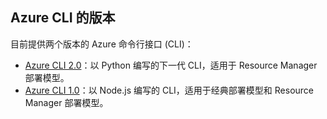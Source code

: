 ## Azure CLI 的版本

目前提供两个版本的 Azure 命令行接口 (CLI)：

* [Azure CLI 2.0](../articles/storage/storage-azure-cli.md)：以 Python 编写的下一代 CLI，适用于 Resource Manager 部署模型。
* [Azure CLI 1.0](../articles/storage/storage-azure-cli-nodejs.md)：以 Node.js 编写的 CLI，适用于经典部署模型和 Resource Manager 部署模型。

<!---HONumber=Mooncake_0327_2017-->